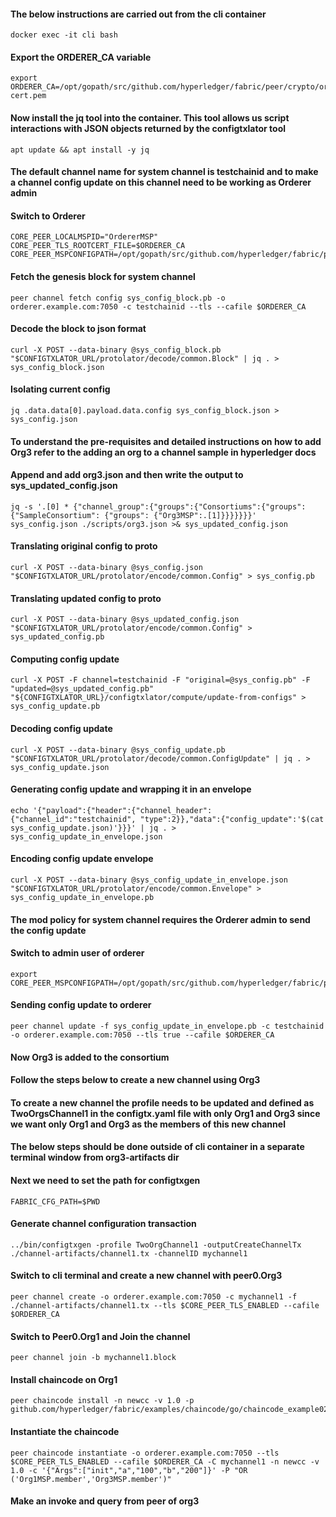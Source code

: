 #### The below instructions are carried out from the cli container
```
docker exec -it cli bash
```

#### Export the ORDERER_CA variable
```
export ORDERER_CA=/opt/gopath/src/github.com/hyperledger/fabric/peer/crypto/ordererOrganizations/example.com/orderers/orderer.example.com/msp/tlscacerts/tlsca.example.com-cert.pem
```
#### Now install the jq tool into the container. This tool allows us script interactions with JSON objects returned by the configtxlator tool
```
apt update && apt install -y jq
```

#### The default channel name for system channel is testchainid and to make a channel config update on this channel need to be working as Orderer admin

#### Switch to Orderer

```
CORE_PEER_LOCALMSPID="OrdererMSP"
CORE_PEER_TLS_ROOTCERT_FILE=$ORDERER_CA
CORE_PEER_MSPCONFIGPATH=/opt/gopath/src/github.com/hyperledger/fabric/peer/crypto/ordererOrganizations/example.com/users/Admin@example.com/msp
```

#### Fetch the genesis block for system channel

```
peer channel fetch config sys_config_block.pb -o orderer.example.com:7050 -c testchainid --tls --cafile $ORDERER_CA
```

#### Decode the block to json format

```
curl -X POST --data-binary @sys_config_block.pb "$CONFIGTXLATOR_URL/protolator/decode/common.Block" | jq . > sys_config_block.json
```

#### Isolating current config

```
jq .data.data[0].payload.data.config sys_config_block.json > sys_config.json
```

#### To understand the pre-requisites and detailed instructions on how to add Org3 refer to the adding an org to a channel sample in hyperledger docs 

#### Append and add org3.json and then write the output to sys_updated_config.json

```
jq -s '.[0] * {"channel_group":{"groups":{"Consortiums":{"groups": {"SampleConsortium": {"groups": {"Org3MSP":.[1]}}}}}}}' sys_config.json ./scripts/org3.json >& sys_updated_config.json
```

#### Translating original config to proto

```
curl -X POST --data-binary @sys_config.json "$CONFIGTXLATOR_URL/protolator/encode/common.Config" > sys_config.pb
```

#### Translating updated config to proto

```
curl -X POST --data-binary @sys_updated_config.json "$CONFIGTXLATOR_URL/protolator/encode/common.Config" > sys_updated_config.pb
```

#### Computing config update

```
curl -X POST -F channel=testchainid -F "original=@sys_config.pb" -F "updated=@sys_updated_config.pb" "${CONFIGTXLATOR_URL}/configtxlator/compute/update-from-configs" > sys_config_update.pb
```

#### Decoding config update

```
curl -X POST --data-binary @sys_config_update.pb "$CONFIGTXLATOR_URL/protolator/decode/common.ConfigUpdate" | jq . > sys_config_update.json
```

#### Generating config update and wrapping it in an envelope

```
echo '{"payload":{"header":{"channel_header":{"channel_id":"testchainid", "type":2}},"data":{"config_update":'$(cat sys_config_update.json)'}}}' | jq . > sys_config_update_in_envelope.json
```

#### Encoding config update envelope

```
curl -X POST --data-binary @sys_config_update_in_envelope.json "$CONFIGTXLATOR_URL/protolator/encode/common.Envelope" > sys_config_update_in_envelope.pb
```

#### The mod policy for system channel requires the Orderer admin to send the config update

#### Switch to admin user of orderer

```
export CORE_PEER_MSPCONFIGPATH=/opt/gopath/src/github.com/hyperledger/fabric/peer/crypto/ordererOrganizations/example.com/users/Admin@example.com/msp
```

#### Sending config update to orderer

```
peer channel update -f sys_config_update_in_envelope.pb -c testchainid -o orderer.example.com:7050 --tls true --cafile $ORDERER_CA
```

#### Now Org3 is added to the consortium

#### Follow the steps below to create a new channel using Org3

#### To create a new channel the profile needs to be updated and defined as TwoOrgsChannel1 in the configtx.yaml file with only Org1 and Org3 since we want only Org1 and Org3 as the members of this new channel

#### The below steps should be done outside of cli container in a separate terminal window from org3-artifacts dir

#### Next we need to set the path for configtxgen

```
FABRIC_CFG_PATH=$PWD
```

#### Generate channel configuration transaction

```
../bin/configtxgen -profile TwoOrgChannel1 -outputCreateChannelTx ./channel-artifacts/channel1.tx -channelID mychannel1
```

#### Switch to cli terminal and create a new channel with peer0.Org3

```
peer channel create -o orderer.example.com:7050 -c mychannel1 -f ./channel-artifacts/channel1.tx --tls $CORE_PEER_TLS_ENABLED --cafile $ORDERER_CA
```

#### Switch to Peer0.Org1 and Join the channel

```
peer channel join -b mychannel1.block
```

#### Install chaincode on Org1

```
peer chaincode install -n newcc -v 1.0 -p github.com/hyperledger/fabric/examples/chaincode/go/chaincode_example02
```

#### Instantiate the chaincode

```
peer chaincode instantiate -o orderer.example.com:7050 --tls $CORE_PEER_TLS_ENABLED --cafile $ORDERER_CA -C mychannel1 -n newcc -v 1.0 -c '{"Args":["init","a","100","b","200"]}' -P "OR	('Org1MSP.member','Org3MSP.member')"
```

#### Make an invoke and query from peer of org3
